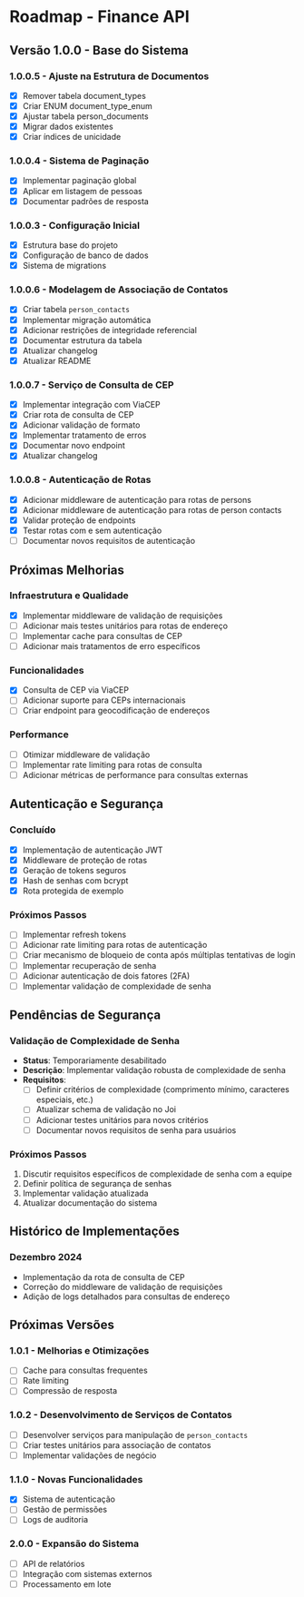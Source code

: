 # Roadmap - Finance API

## Versão 1.0.0 - Base do Sistema

### 1.0.0.5 - Ajuste na Estrutura de Documentos
- [x] Remover tabela document_types
- [x] Criar ENUM document_type_enum
- [x] Ajustar tabela person_documents
- [x] Migrar dados existentes
- [x] Criar índices de unicidade

### 1.0.0.4 - Sistema de Paginação
- [x] Implementar paginação global
- [x] Aplicar em listagem de pessoas
- [x] Documentar padrões de resposta

### 1.0.0.3 - Configuração Inicial
- [x] Estrutura base do projeto
- [x] Configuração de banco de dados
- [x] Sistema de migrations

### 1.0.0.6 - Modelagem de Associação de Contatos
- [x] Criar tabela `person_contacts`
- [x] Implementar migração automática
- [x] Adicionar restrições de integridade referencial
- [x] Documentar estrutura da tabela
- [x] Atualizar changelog
- [x] Atualizar README

### 1.0.0.7 - Serviço de Consulta de CEP
- [x] Implementar integração com ViaCEP
- [x] Criar rota de consulta de CEP
- [x] Adicionar validação de formato
- [x] Implementar tratamento de erros
- [x] Documentar novo endpoint
- [x] Atualizar changelog

### 1.0.0.8 - Autenticação de Rotas
- [x] Adicionar middleware de autenticação para rotas de persons
- [x] Adicionar middleware de autenticação para rotas de person contacts
- [x] Validar proteção de endpoints
- [x] Testar rotas com e sem autenticação
- [ ] Documentar novos requisitos de autenticação

## Próximas Melhorias

### Infraestrutura e Qualidade
- [x] Implementar middleware de validação de requisições
- [ ] Adicionar mais testes unitários para rotas de endereço
- [ ] Implementar cache para consultas de CEP
- [ ] Adicionar mais tratamentos de erro específicos

### Funcionalidades
- [x] Consulta de CEP via ViaCEP
- [ ] Adicionar suporte para CEPs internacionais
- [ ] Criar endpoint para geocodificação de endereços

### Performance
- [ ] Otimizar middleware de validação
- [ ] Implementar rate limiting para rotas de consulta
- [ ] Adicionar métricas de performance para consultas externas

## Autenticação e Segurança

### Concluído
- [x] Implementação de autenticação JWT
- [x] Middleware de proteção de rotas
- [x] Geração de tokens seguros
- [x] Hash de senhas com bcrypt
- [x] Rota protegida de exemplo

### Próximos Passos
- [ ] Implementar refresh tokens
- [ ] Adicionar rate limiting para rotas de autenticação
- [ ] Criar mecanismo de bloqueio de conta após múltiplas tentativas de login
- [ ] Implementar recuperação de senha
- [ ] Adicionar autenticação de dois fatores (2FA)
- [ ] Implementar validação de complexidade de senha

## Pendências de Segurança

### Validação de Complexidade de Senha
- **Status**: Temporariamente desabilitado
- **Descrição**: Implementar validação robusta de complexidade de senha
- **Requisitos**:
  - [ ] Definir critérios de complexidade (comprimento mínimo, caracteres especiais, etc.)
  - [ ] Atualizar schema de validação no Joi
  - [ ] Adicionar testes unitários para novos critérios
  - [ ] Documentar novos requisitos de senha para usuários

### Próximos Passos
1. Discutir requisitos específicos de complexidade de senha com a equipe
2. Definir política de segurança de senhas
3. Implementar validação atualizada
4. Atualizar documentação do sistema

## Histórico de Implementações

### Dezembro 2024
- Implementação da rota de consulta de CEP
- Correção do middleware de validação de requisições
- Adição de logs detalhados para consultas de endereço

## Próximas Versões

### 1.0.1 - Melhorias e Otimizações
- [ ] Cache para consultas frequentes
- [ ] Rate limiting
- [ ] Compressão de resposta

### 1.0.2 - Desenvolvimento de Serviços de Contatos
- [ ] Desenvolver serviços para manipulação de `person_contacts`
- [ ] Criar testes unitários para associação de contatos
- [ ] Implementar validações de negócio

### 1.1.0 - Novas Funcionalidades
- [x] Sistema de autenticação
- [ ] Gestão de permissões
- [ ] Logs de auditoria

### 2.0.0 - Expansão do Sistema
- [ ] API de relatórios
- [ ] Integração com sistemas externos
- [ ] Processamento em lote
